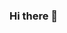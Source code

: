 
### Hi there 👋

<!--
**Muka6363/MuKa6363** is a ✨ _special_ ✨ repository because its `README.md` (this file) appears on your GitHub profile.

Here are some ideas to get you started:

- 🔭 I’m currently working on ...
- 🌱 I’m currently learning ...
- 👯 I’m looking to collaborate on ...
- 🤔 I’m looking for help with ...

https://user-images.githubusercontent.com/101215803/180095180-5c4140a6-1ef8-4e8f-8573-2256445058d0.mp4


- 💬 Ask me about ...
- 📫 How to reach me: ...
- 😄 Pronouns: ...
- ⚡ Fun fact: ...
-->
